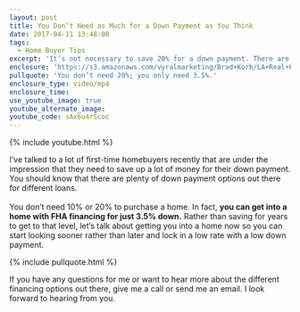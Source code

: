 ```yaml
---
layout: post
title: You Don’t Need as Much for a Down Payment as You Think
date: 2017-04-11 13:48:08
tags:
  - Home Buyer Tips
excerpt: 'It’s not necessary to save 20% for a down payment. There are a lot of loan programs where you can get into a home for much cheaper.'
enclosure: 'https://s3.amazonaws.com/vyralmarketing/Brad+Korb/LA+Real+Estate+Agent-+Large+down+payments+arent+necessary.mp4'
pullquote: 'You don’t need 20%; you only need 3.5%.'
enclosure_type: video/mp4
enclosure_time:
use_youtube_image: true
youtube_alternate_image:
youtube_code: sAx6u4rScoc
---
```



{% include youtube.html %}

I’ve talked to a lot of first-time homebuyers recently that are under the impression that they need to save up a lot of money for their down payment. You should know that there are plenty of down payment options out there for different loans.
<br>
<br>You don’t need 10% or 20% to purchase a home. In fact, **you can get into a home with FHA financing for just 3.5% down.** Rather than saving for years to get to that level, let’s talk about getting you into a home now so you can start looking sooner rather than later and lock in a low rate with a low down payment.

{% include pullquote.html %}

If you have any questions for me or want to hear more about the different financing options out there, give me a call or send me an email. I look forward to hearing from you.